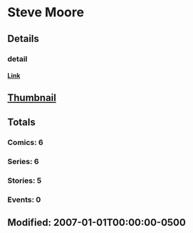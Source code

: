 # Steve  Moore 
## Details
### detail
#### [Link](http://marvel.com/comics/creators/3140/steve_moore?utm_campaign=apiRef&utm_source=225578a89fc76f3d20fbffda5d17a88d)
## [Thumbnail](http://i.annihil.us/u/prod/marvel/i/mg/b/40/image_not_available.jpg)
## Totals
### Comics: 6
### Series: 6
### Stories: 5
### Events: 0
## Modified: 2007-01-01T00:00:00-0500
